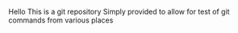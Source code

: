 Hello This is a git repository
Simply provided to allow for test of git commands from various places
